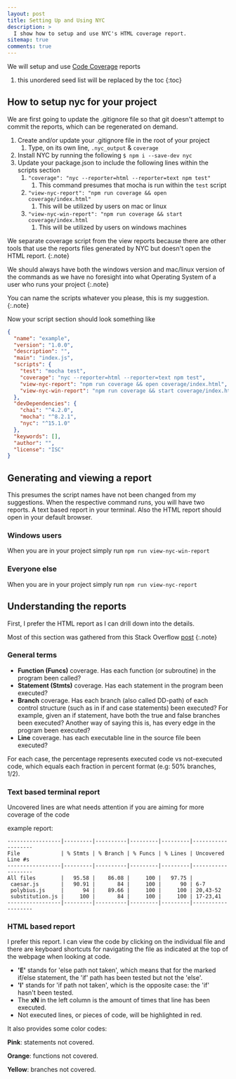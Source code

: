 ```yaml
---
layout: post
title: Setting Up and Using NYC
description: >
  I show how to setup and use NYC's HTML coverage report.
sitemap: true
comments: true
---
```


We will setup and use [Code Coverage](https://en.wikipedia.org/wiki/Code_coverage)
reports

1. this unordered seed list will be replaced by the toc
{:toc}

## How to setup nyc for your project

We are first going to update the .gitignore file so that git doesn't attempt to
commit the reports, which can be regenerated on demand.

1. Create and/or update your .gitignore file in the root of your project
   1. Type, on its own line, `.nyc_output` & `coverage`
2. Install NYC by running the following `$ npm i --save-dev nyc`
3. Update your package.json to include the following lines within the scripts
   section
   1. `"coverage": "nyc --reporter=html --reporter=text npm test"`
      1. This command presumes that mocha is run within the `test` script
   2. `"view-nyc-report": "npm run coverage && open coverage/index.html"`
      1. This will be utilized by users on mac or linux
   3. `"view-nyc-win-report": "npm run coverage && start coverage/index.html`
      1. This will be utilized by users on windows machines

We separate coverage script from the view reports because there are other tools
that use the reports files generated by NYC but doesn't open the HTML report.
{:.note}

We should always have both the windows version and mac/linux version of the
commands as we have no foresight into what Operating System of a user who
runs your project
{:.note}

You can name the scripts whatever you please, this is my suggestion.
{:.note}

Now your script section should look something like

```json
{
  "name": "example",
  "version": "1.0.0",
  "description": "",
  "main": "index.js",
  "scripts": {
    "test": "mocha test",
    "coverage": "nyc --reporter=html --reporter=text npm test",
    "view-nyc-report": "npm run coverage && open coverage/index.html",
    "view-nyc-win-report": "npm run coverage && start coverage/index.html"
  },
  "devDependencies": {
    "chai": "^4.2.0",
    "mocha": "^8.2.1",
    "nyc": "^15.1.0"
  },
  "keywords": [],
  "author": "",
  "license": "ISC"
}
```

## Generating and viewing a report

This presumes the script names have not been changed from my suggestions. When
the respective command runs, you will have two reports. A text based report in
your terminal. Also the HTML report should open in your default browser.

### Windows users

When you are in your project simply run `npm run view-nyc-win-report`

### Everyone else

When you are in your project simply run `npm run view-nyc-report`

## Understanding the reports

First, I prefer the HTML report as I can drill down into the details.

Most of this section was gathered from this Stack Overflow
[post](https://stackoverflow.com/questions/26618243/how-do-i-read-an-istanbul-coverage-report)
{:.note}

### General terms

* __Function (Funcs)__ coverage. Has each function (or subroutine) in the
  program been called?
* __Statement (Stmts)__ coverage. Has each statement in the program been
  executed?
* __Branch__ coverage. Has each branch (also called DD-path) of each control
  structure (such as in if and case statements) been executed? For example,
  given an if statement, have both the true and false branches been executed?
  Another way of saying this is, has every edge in the program been executed?
* __Line__ coverage. has each executable line in the source file been executed?

For each case, the percentage represents executed code vs not-executed code,
which equals each fraction in percent format (e.g: 50% branches, 1/2).

### Text based terminal report

Uncovered lines are what needs attention if you are aiming for more coverage of
the code

example report:

```
-----------------|---------|----------|---------|---------|-------------------
File             | % Stmts | % Branch | % Funcs | % Lines | Uncovered Line #s
-----------------|---------|----------|---------|---------|-------------------
All files        |   95.58 |    86.08 |     100 |   97.75 |
 caesar.js       |   90.91 |       84 |     100 |      90 | 6-7
 polybius.js     |      94 |    89.66 |     100 |     100 | 20,43-52
 substitution.js |     100 |       84 |     100 |     100 | 17-23,41
-----------------|---------|----------|---------|---------|-------------------
```

### HTML based report

I prefer this report. I can view the code by clicking on the individual file and
there are keyboard shortcuts for navigating the file as indicated at the top of
the webpage when looking at code.

* __'E'__ stands for 'else path not taken', which means that for the marked
  if/else statement, the 'if' path has been tested but not the 'else'.
* __'I'__ stands for 'if path not taken', which is the opposite case: the 'if'
  hasn't been tested.
* The __xN__ in the left column is the amount of times that line has been
  executed.
* Not executed lines, or pieces of code, will be highlighted in red.

It also provides some color codes:

__Pink__: statements not covered.

__Orange__: functions not covered.

__Yellow__: branches not covered.
